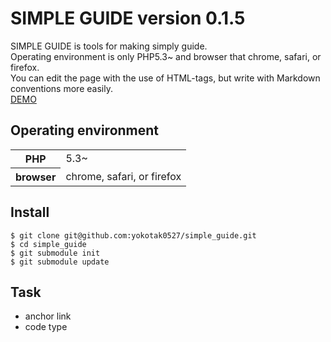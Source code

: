 SIMPLE GUIDE version 0.1.5
================================================================================

SIMPLE GUIDE is tools for making simply guide.  
Operating environment is only PHP5.3~ and browser that chrome, safari, or firefox.  
You can edit the page with the use of HTML-tags, but write with Markdown conventions more easily.  
[DEMO](http://yokotakenji.me/test/simple_guide/)

Operating environment
--------------------------------------------------------------------------------

<table>
<tr>
<th>PHP</th>
<td>5.3~</td>
</tr>
<tr>
<th>browser</th>
<td>chrome, safari, or firefox</td>
</tr>
</table>

Install
--------------------------------------------------------------------------------

    $ git clone git@github.com:yokotak0527/simple_guide.git
    $ cd simple_guide
    $ git submodule init
    $ git submodule update

Task
--------------------------------------------------------------------------------

* anchor link
* code type